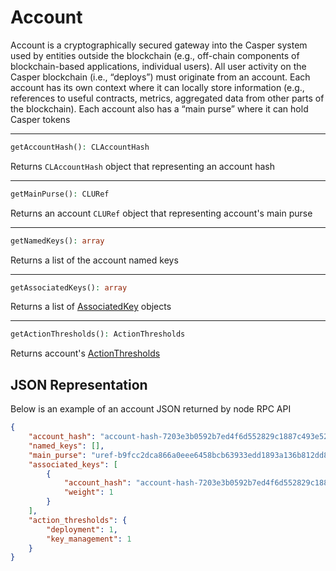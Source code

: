 # Account
Account is a cryptographically secured gateway into the Casper system used by entities outside the blockchain (e.g., off-chain components of blockchain-based applications, individual users). All user activity on the Casper blockchain (i.e., “deploys”) must originate from an account. Each account has its own context where it can locally store information (e.g., references to useful contracts, metrics, aggregated data from other parts of the blockchain). Each account also has a “main purse” where it can hold Casper tokens

---
```php
getAccountHash(): CLAccountHash
```
Returns `CLAccountHash` object that representing an account hash

---
```php
getMainPurse(): CLURef
```
Returns an account `CLURef` object that representing account's main purse

---
```php
getNamedKeys(): array
```
Returns a list of the account named keys

---
```php
getAssociatedKeys(): array
```
Returns a list of [AssociatedKey](AssociatedKey.md) objects

---
```php
getActionThresholds(): ActionThresholds
```
Returns account's [ActionThresholds](ActionThresholds.md)

## JSON Representation
Below is an example of an account JSON returned by node RPC API
```json
{
    "account_hash": "account-hash-7203e3b0592b7ed4f6d552829c1887c493e525fb35b842aed68c56bec38f4e62",
    "named_keys": [],
    "main_purse": "uref-b9fcc2dca866a0eee6458bcb63933edd1893a136b812dd850cebc2de8fb15c08-007",
    "associated_keys": [
        {
            "account_hash": "account-hash-7203e3b0592b7ed4f6d552829c1887c493e525fb35b842aed68c56bec38f4e62",
            "weight": 1
        }
    ],
    "action_thresholds": {
        "deployment": 1,
        "key_management": 1
    }
}
```
